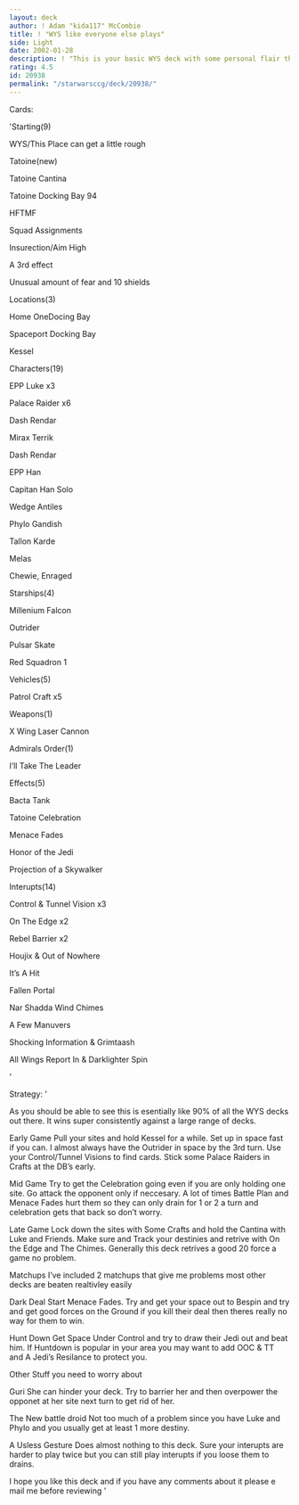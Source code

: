 ```yaml
---
layout: deck
author: ! Adam "kida117" McCombie
title: ! "WYS like everyone else plays"
side: Light
date: 2002-01-28
description: ! "This is your basic WYS deck with some personal flair thrown in."
rating: 4.5
id: 20938
permalink: "/starwarsccg/deck/20938/"
---
```

Cards: 

'Starting(9)

WYS/This Place can get a little rough

Tatoine(new)

Tatoine Cantina

Tatoine Docking Bay 94

HFTMF

Squad Assignments

Insurection/Aim High

A 3rd effect

Unusual amount of fear and 10 shields


Locations(3)

Home OneDocing Bay

Spaceport Docking Bay

Kessel


Characters(19)

EPP Luke x3

Palace Raider x6

Dash Rendar

Mirax Terrik

Dash Rendar

EPP Han

Capitan Han Solo

Wedge Antiles

Phylo Gandish

Tallon Karde

Melas

Chewie, Enraged


Starships(4)

Millenium Falcon

Outrider

Pulsar Skate

Red Squadron 1


Vehicles(5)

Patrol Craft x5


Weapons(1)

X Wing Laser Cannon


Admirals Order(1)

I’ll Take The Leader


Effects(5)

Bacta Tank

Tatoine Celebration

Menace Fades

Honor of the Jedi

Projection of a Skywalker


Interupts(14)

Control & Tunnel Vision x3

On The Edge x2

Rebel Barrier x2

Houjix & Out of Nowhere

It’s A Hit

Fallen Portal

Nar Shadda Wind Chimes

A Few Manuvers

Shocking Information & Grimtaash

All Wings Report In & Darklighter Spin

'

Strategy: '

As you should be able to see this is esentially like 90% of all the WYS decks out there.  It wins super consistently against a large range of decks.  

Early Game  Pull your sites and hold Kessel for a while.  Set up in space fast if you can.  I almost always have the Outrider in space by the 3rd turn.  Use your Control/Tunnel Visions to find cards.  Stick some Palace Raiders in Crafts at the DB’s early.


Mid Game Try to get the Celebration going even if you are only holding one site.  Go attack the opponent only if neccesary.  A lot of times Battle Plan and Menace Fades hurt them so they can only drain for 1 or 2 a turn and celebration gets that back so don’t worry.


Late Game Lock down the sites with Some Crafts and hold the Cantina with Luke and Friends.  Make sure and Track your destinies and retrive with On the Edge and The Chimes.  Generally this deck retrives a good 20 force a game no problem.


Matchups I’ve included 2 matchups that give me problems most other decks are beaten realtivley easily

Dark Deal Start Menace Fades.  Try and get your space out to Bespin and try and get good forces on the Ground if you kill their deal then theres really no way for them to win.


Hunt Down Get Space Under Control and try to draw their Jedi out and beat him.  If Huntdown is popular in your area you may want to add OOC & TT and A Jedi’s Resilance to protect you.  


Other Stuff you need to worry about


Guri She can hinder your deck.  Try to barrier her and then overpower the opponet at her site next turn to get rid of her.


The New battle droid Not too much of a problem since you have Luke and Phylo and you usually get at least 1 more destiny.


A Usless Gesture Does almost nothing to this deck.  Sure your interupts are harder to play twice but you can still play interupts if you loose them to drains.  


I hope you like this deck and if you have any comments about it please e mail me before reviewing '
